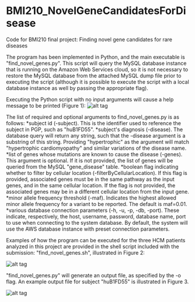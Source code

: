 # BMI210_NovelGeneCandidatesForDisease
Code for BMI210 final project: Finding novel gene candidates for rare diseases 

The program has been implemented in Python, and the main executable is "find\_novel\_genes.py". This script will query the MySQL database instance that is running on the Amazon Web Services cloud, so it is not necessary to restore the MySQL database from the attached MySQL dump file prior to executing the script (although it is possible to execute the script with a local database instance as well by passing the appropriate flag).

Executing the Python script with no input arguments will cause a help message to be printed (Figure 1):
![alt tag](https://github.com/annashcherbina/BMI210_NovelGeneCandidatesForDisease/tree/master/readme_images/help_message_from_code.png)

The list of required and optional arguments to find\_novel\_genes.py is as follows:
*subject id (-subject). This is the identifier used to reference the subject in PGP, such as "huB1FD55".
*subject's diagnosis  (-disease). The database query will return any string, such that the -disease argument is a substring of this string. Providing "hypertrophic" as the argument will match "hypertrophic cardiomyopathy" and similar variations of the disease name.
*list of genes whose mutations are known to cause the disease (-genes). This argument is optional. If it is not provided, the list of genes will be queried from the MySQL "gene\_disease" table.
*boolean flag indicating whether to filter by cellular location (-filterByCellularLocation). If this flag is provided, associated genes must be in the same pathway as the input genes, and in the same cellular location. If the flag is not provided, the associated genes may be in a different cellular location from the input gene.
*minor allele frequency threshold (-maf). Indicates the highest allowed minor allele frequency for a variant to be reported. The default is maf=0.01.
*various database connection parameters (-h, -u, -p, -db, -port). These indicate, respectively, the host, username, password, database name, port to use when connecting to the system database. By default, the system will use the AWS database instance with preset connection parameters.

Examples of how the program can be executed for the three HCM patients analyzed in this project are provided in the shell script  included with the submission: "find\_novel\_genes.sh", illustrated in Figure 2:

![alt tag](https://github.com/annashcherbina/BMI210_NovelGeneCandidatesForDisease/tree/master/readme_images/example_execution.png)

"find\_novel\_genes.py" will generate an output file, as specified by the \-o flag. An example output file for subject "huB1FD55" is illustrated in Figure 3.

![alt tag](https://github.com/annashcherbina/BMI210_NovelGeneCandidatesForDisease/tree/master/readme_images/code_output.png)

